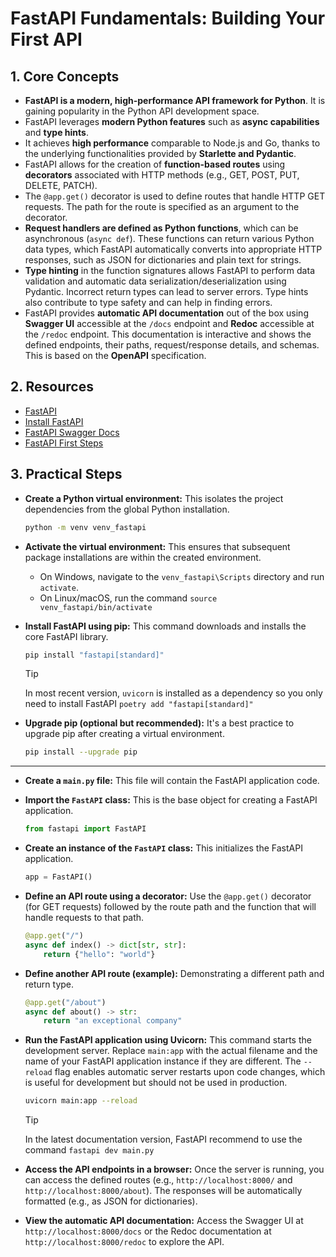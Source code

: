 # FastAPI Fundamentals: Building Your First API

## 1. Core Concepts

- **FastAPI is a modern, high-performance API framework for Python**. It is gaining popularity in the Python API development space.
- FastAPI leverages **modern Python features** such as **async capabilities** and **type hints**.
- It achieves **high performance** comparable to Node.js and Go, thanks to the underlying functionalities provided by **Starlette and Pydantic**.
- FastAPI allows for the creation of **function-based routes** using **decorators** associated with HTTP methods (e.g., GET, POST, PUT, DELETE, PATCH).
- The `@app.get()` decorator is used to define routes that handle HTTP GET requests. The path for the route is specified as an argument to the decorator.
- **Request handlers are defined as Python functions**, which can be asynchronous (`async def`). These functions can return various Python data types, which FastAPI automatically converts into appropriate HTTP responses, such as JSON for dictionaries and plain text for strings.
- **Type hinting** in the function signatures allows FastAPI to perform data validation and automatic data serialization/deserialization using Pydantic. Incorrect return types can lead to server errors. Type hints also contribute to type safety and can help in finding errors.
- FastAPI provides **automatic API documentation** out of the box using **Swagger UI** accessible at the `/docs` endpoint and **Redoc** accessible at the `/redoc` endpoint. This documentation is interactive and shows the defined endpoints, their paths, request/response details, and schemas. This is based on the **OpenAPI** specification.

## 2. Resources

- [FastAPI](https://fastapi.tiangolo.com/)
- [Install FastAPI](https://fastapi.tiangolo.com/tutorial/)
- [FastAPI Swagger Docs](https://fastapi.tiangolo.com/tutorial/first-steps/#interactive-api-docs)
- [FastAPI First Steps](https://fastapi.tiangolo.com/#requirements)

## 3. Practical Steps

- **Create a Python virtual environment:** This isolates the project dependencies from the global Python installation.
  ```bash
  python -m venv venv_fastapi
  ```
- **Activate the virtual environment:** This ensures that subsequent package installations are within the created environment.

  - On Windows, navigate to the `venv_fastapi\Scripts` directory and run `activate`.
  - On Linux/macOS, run the command `source venv_fastapi/bin/activate`

- **Install FastAPI using pip:** This command downloads and installs the core FastAPI library.

  ```bash
  pip install "fastapi[standard]"
  ```

  > [!TIP]
  > In most recent version, `uvicorn` is installed as a dependency so you only need to install FastAPI `poetry add "fastapi[standard]"`

- **Upgrade pip (optional but recommended):** It's a best practice to upgrade pip after creating a virtual environment.

  ```bash
  pip install --upgrade pip
  ```

---

- **Create a `main.py` file:** This file will contain the FastAPI application code.
- **Import the `FastAPI` class:** This is the base object for creating a FastAPI application.

  ```python
  from fastapi import FastAPI
  ```

- **Create an instance of the `FastAPI` class:** This initializes the FastAPI application.
  ```python
  app = FastAPI()
  ```
- **Define an API route using a decorator:** Use the `@app.get()` decorator (for GET requests) followed by the route path and the function that will handle requests to that path.
  ```python
  @app.get("/")
  async def index() -> dict[str, str]:
      return {"hello": "world"}
  ```
- **Define another API route (example):** Demonstrating a different path and return type.
  ```python
  @app.get("/about")
  async def about() -> str:
      return "an exceptional company"
  ```
- **Run the FastAPI application using Uvicorn:** This command starts the development server. Replace `main:app` with the actual filename and the name of your FastAPI application instance if they are different. The `--reload` flag enables automatic server restarts upon code changes, which is useful for development but should not be used in production.

  ```bash
  uvicorn main:app --reload
  ```

  > [!TIP]
  > In the latest documentation version, FastAPI recommend to use the command `fastapi dev main.py`

- **Access the API endpoints in a browser:** Once the server is running, you can access the defined routes (e.g., `http://localhost:8000/` and `http://localhost:8000/about`). The responses will be automatically formatted (e.g., as JSON for dictionaries).
- **View the automatic API documentation:** Access the Swagger UI at `http://localhost:8000/docs` or the Redoc documentation at `http://localhost:8000/redoc` to explore the API.
